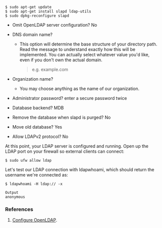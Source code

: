 ```
$ sudo apt-get update
$ sudo apt-get install slapd ldap-utils
$ sudo dpkg-reconfigure slapd
```

- Omit OpenLDAP server configuration? No

- DNS domain name?
  - This option will determine the base structure of your directory path. Read the message to understand exactly how this will be implemented. You can actually select whatever value you'd like, even if you don't own the actual domain.
    > e.g. example.com

- Organization name?
  - You may choose anything as the name of our organization.

- Administrator password? enter a secure password twice

- Database backend? MDB

- Remove the database when slapd is purged? No
- Move old database? Yes
- Allow LDAPv2 protocol? No

At this point, your LDAP server is configured and running. Open up the LDAP port on your firewall so external clients can connect:

```
$ sudo ufw allow ldap
```

Let's test our LDAP connection with ldapwhoami, which should return the username we're connected as:

```
$ ldapwhoami -H ldap:// -x
```

```
Output
anonymous
```
### References

1. [Configure OpenLDAP](https://www.digitalocean.com/community/tutorials/how-to-install-and-configure-openldap-and-phpldapadmin-on-ubuntu-16-04).
